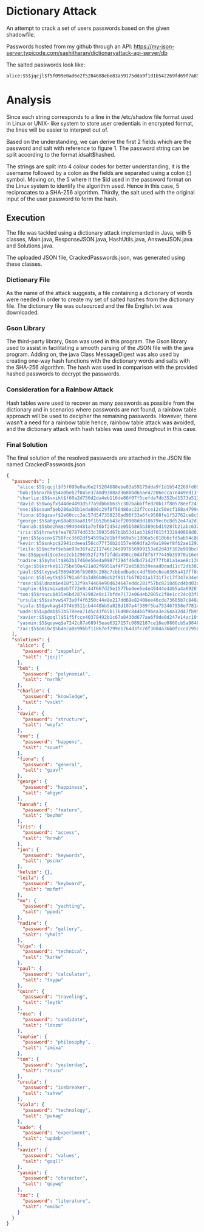 # Dictionary Attack
An attempt to crack a set of users passwords based on the given shadowfile. 

Passwords hosted from my github through an API: https://my-json-server.typicode.com/sashitharan/dictionaryattack-api-server/db 

The salted passwords look like: 

```
alice:$5$jqcjl$f5f099e0ad6e2f5204688ebe83a59175dda9f1d1b542269fd69f7a8530242495
```

# Analysis

Since each string corresponds to a line in the /etc/shadow file format used in Linux or UNIX- like system to store user credentials in encrypted format, the lines will be easier to interpret out of.

Based on the understanding, we can derive the first 2 fields which are the password and salt with reference to figure 1. The password string can be split according to the format $id$salt$hashed. 

The strings are split into 4 colour codes for better understanding,  it is the username followed by a colon as the fields are separated using a colon (:) symbol. Moving on, the $5$ where it the $id used in the password format on the Linux system to identify the algorithm used. Hence in this case, $5$ reciprocates to a SHA-256 algorithm. Thirdly, the salt used with the original input of the user password to form the hash.

## Execution
The file was tackled using a dictionary attack implemented in Java, with 5 classes, Main.java, ResponseJSON.java, HashUtils.java, AnswerJSON.java and Solutions.java. 

The uploaded JSON file, CrackedPasswords.json, was generated using these classes.

### Dictionary File
As the name of the attack suggests, a file containing a dictionary of words were needed in order to create my set of salted hashes from the dictionary file. The dictionary file was outsourced and the file English.txt was downloaded.

### Gson Library
The third-party library, Gson was used in this program. The Gson library used to assist in facilitating a smooth parsing of the JSON file with the java program. Adding on, the java Class MessageDigest was also used by creating one-way hash functions with the dictionary words and salts with the SHA-256 algorithm. The hash was used in comparison with the provided hashed passwords to decrypt the passwords.

### Consideration for a Rainbow Attack
Hash tables were used to recover as many passwords as possible from the dictionary and in scenarios where passwords are not found, a rainbow table approach will be used to decipher the remaining passwords. However, there wasn’t a need for a rainbow table hence, rainbow table attack was avoided, and the dictionary attack with hash tables was used throughout in this case.

### Final Solution
The final solution of the resolved passwords are attached in the JSON file named CrackedPasswords.json



```json
{ 
  "passwords": [
    "alice:$5$jqcjl$f5f099e0ad6e2f5204688ebe83a59175dda9f1d1b542269fd69f7a8530242495",
    "bob:$5$nxrhk$54a0beb2f045e3748d9308ad3688bd65ae47206ecca7e449ed13f39f3f6959c7",
    "charlie:$5$vxikt$f60a2d756d2da4eb116de86f07f5cefda7db352bd1573a513e9dbe0633847dd3",
    "david:$5$woyfx$44de4493d577a9dbb8b635c307babbffed20b17f80578eef2416daf721785bb1",
    "eve:$5$soumf$eb206a36b1eda890c29f8f56486ac22f7cce12c50ecf168a4799e05b941b3ef2",
    "fiona:$5$gzavf$2e60ccc3ac57d547358230ad90f33a6fc9508fe1f52762ce8c0460d8cd4211c5",
    "george:$5$ahgyn$8a838aa819f1b52b6b43ef20908ddd18679ec0c8d52e47a2d32f92f79b093224",
    "hannah:$5$bezhm$c99494481a7ef6bf24542e05b5865b389ebd19287b21abc632e34ce95624e25b",
    "iris:$5$hrnwh$fea787874d633c30935d67b1b53d1ab316d7015f332940888d82723699f3779c",
    "jon:$5$pscnx$758fcc3602df54599a2d1bffb69a5c1d06a5c010b6cfd5ab54c8b023f6fc6840",
    "kevin:$5$snkpc$2941cdeea156cd77f36b2d157e469dfa249a199ef8fb2ae12926157244064ae6",
    "leila:$5$mcfmf$ebae93e36fa2211746c24d897656999153a62d43f302e999bc6a1a7d51993de5",
    "mo:$5$ppedi$ce3ee2cb1296952f275f2fdda498cc0d4f8f6777449b39970a16e62eeb4f9361",
    "nadine:$5$yhmlt$862b17460e56e4a0987f294f46db47142f77fb81a1eae8c136acd46b41ced62b",
    "olga:$5$kzrke$1175be50a421a02f6951af4f72a6583b39eaad0dad11c72db3023ea69bf67d1c",
    "paul:$5$txypw$75694096fb9003c208c7cbbedba0cc4df5b0c6ea0365a41fff8d2ff7a74a3995",
    "quinn:$5$leytk$55791a6fda3d86b06db2f911fb670241a1731f7c17f347e34e0066b65ac0ef33",
    "rose:$5$ldnzm$e418f132f9a74469e90d634647eddc281f57bc8218d6cd4bd03a60dfb94c4cd4",
    "sophie:$5$zmixa$eb7f72e9c44f667d25e1577be4ee5e4e49444e4465a4a6926f9566bbe9a7f5c5",
    "tom:$5$rsucu$435e6bd28742902e0c17bfde7172e064eb2805c2f0e1cc24c03fb6b6415838a5",
    "ursula:$5$sahvw$473a0f4f6350c44e8e217dd69e82408ee46cde73605b7c848acc8c062bc54213",
    "viola:$5$pvkag$4374b9511cb4448bb5a828d107e4f389f5ba753467958e7781cc77d199a64eaf",
    "wade:$5$updmb$51b578eea71d5c43f65b176490c844b6f9bea3e264a12d47fb95e445c58924b8",
    "xavier:$5$goqll$51f5fcce40378492b1c67a8430d677aa6f9de0d247e14ac10f8bfff0caad5770",
    "yasmin:$5$qoywq$a7242c87a689f5eae6327157c0892187ce16ed0860cb5a98483c25f3517d8dcf",
    "zac:$5$omibc$5b4eca0e99bbf11867ef299e1764d3fc7df3084a36b0fcccd2956d34dd7bc8b6"
  ],
  "solutions": {
    "alice": {
      "password": "zeppelin",
      "salt": "jqcjl"
    },
    "bob": {
      "password": "polynomial",
      "salt": "nxrhk"
    },
    "charlie": {
      "password": "knowledge",
      "salt": "vxikt"
    },
    "david": {
      "password": "structure",
      "salt": "woyfx"
    },
    "eve": {
      "password": "happens",
      "salt": "soumf"
    },
    "fiona": {
      "password": "general",
      "salt": "gzavf"
    },
    "george": {
      "password": "happiness",
      "salt": "ahgyn"
    },
    "hannah": {
      "password": "feature",
      "salt": "bezhm"
    },
    "iris": {
      "password": "access",
      "salt": "hrnwh"
    },
    "jon": {
      "password": "keywords",
      "salt": "pscnx"
    },
    "kelvin": {},
    "leila": {
      "password": "keyboard",
      "salt": "mcfmf"
    },
    "mo": {
      "password": "yachting",
      "salt": "ppedi"
    },
    "nadine": {
      "password": "gallery",
      "salt": "yhmlt"
    },
    "olga": {
      "password": "technical",
      "salt": "kzrke"
    },
    "paul": {
      "password": "calculator",
      "salt": "txypw"
    },
    "quinn": {
      "password": "traveling",
      "salt": "leytk"
    },
    "rose": {
      "password": "candidate",
      "salt": "ldnzm"
    },
    "sophie": {
      "password": "philosophy",
      "salt": "zmixa"
    },
    "tom": {
      "password": "yesterday",
      "salt": "rsucu"
    },
    "ursula": {
      "password": "icebreaker",
      "salt": "sahvw"
    },
    "viola": {
      "password": "technology",
      "salt": "pvkag"
    },
    "wade": {
      "password": "experiment",
      "salt": "updmb"
    },
    "xavier": {
      "password": "values",
      "salt": "goqll"
    },
    "yasmin": {
      "password": "character",
      "salt": "qoywq"
    },
    "zac": {
      "password": "literature",
      "salt": "omibc"
    }
  }
}

```
